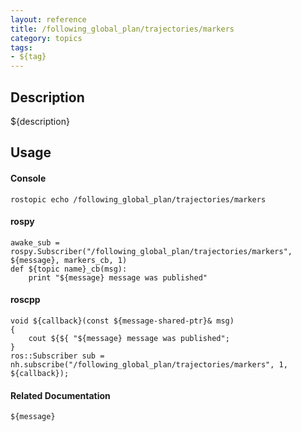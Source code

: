```yaml
---
layout: reference
title: /following_global_plan/trajectories/markers
category: topics
tags: 
- ${tag}
---
```


## Description
${description}

## Usage
#### Console
```
rostopic echo /following_global_plan/trajectories/markers
```

#### rospy
```
awake_sub = rospy.Subscriber("/following_global_plan/trajectories/markers", ${message}, markers_cb, 1)
def ${topic name}_cb(msg):
    print "${message} message was published"
```

#### roscpp
```
void ${callback}(const ${message-shared-ptr}& msg)
{
    cout ${${ "${message} message was published";
}
ros::Subscriber sub = nh.subscribe("/following_global_plan/trajectories/markers", 1, ${callback});
```

#### Related Documentation
``${message}``  